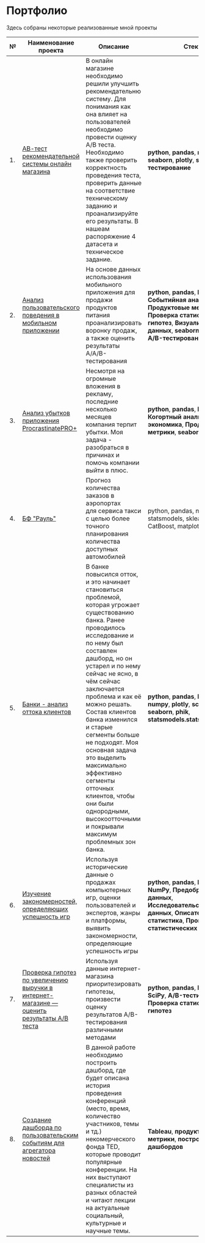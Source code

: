 # Портфолио

Здесь собраны некоторые реализованные мной проекты

| №    | Наименование проекта                | Описание                                                     | Стек                                                         | 
| ---- | ----------------------------------- | ------------------------------------------------------------ | ------------------------------------------------------------ |
| 1.   | [АВ-тест рекомендательной системы онлайн магазина](https://github.com/EgorTeresh/Portfolio/blob/main/АВ-тест%20рекомендательной%20системы%20онлайн%20магазина) | В онлайн магазине необходимо решили улучшить рекомендательню систему. Для понимания как она влияет на пользователей необходимо провести оценку A/B теста. Необходимо также проверить корректность проведения теста, проверить данные на соответствие техническому заданию и проанализируйте его результаты. В нашеам распоряжение 4 датасета и техническое задание.| **python**, **pandas**, **numpy**, **seaborn**, **plotly**, **scipy**, **A/B-тестирование**|
| 2.   | [Анализ пользовательского поведения в мобильном приложении](https://github.com/EgorTeresh/Portfolio/blob/main/Анализ%20пользовательского%20поведения%20в%20мобильном%20приложении) | На основе данных использования мобильного приложения для продажи продуктов питания проанализировать воронку продаж, а также оценить результаты A/A/B-тестирования  | **python**, **pandas**, **Matplotlib**, **Событийная аналитика**, **Продуктовые метрики**, **Проверка статистических гипотез**, **Визуализация данных**, **seaborn**, **plotly**, **A/B-тестирование** |
| 3.   | [Анализ убытков приложения ProcrastinatePRO+](https://github.com/EgorTeresh/Portfolio/blob/main/Анализ%20убытков%20приложения%20ProcrastinatePRO+) | Несмотря на огромные вложения в рекламу, последние несколько месяцев компания терпит убытки. Моя задача - разобраться в причинах и помочь компании выйти в плюс. |  **python**, **pandas**, **Matplotlib**, **Когортный анализ**, **Юнит экономика**, **Продуктовые метрики**, **seaborn** |
| 4.   | [БФ "Рауль"](https://github.com/aq2003/Portfolio/tree/main/Taxi%20Service) | Прогноз количества заказов в аэропортах <br/>для сервиса такси с целью более точного планирования количества доступных <br/>автомобилей | python, pandas, numpy, statsmodels, sklearn, CatBoost, matplotlib |
| 5.   | [Банки - анализ оттока клиентов](https://github.com/EgorTeresh/Portfolio/blob/main/Банки%20-%20Анализ%20оттока%20клиентов) | В банке повысился отток, и это начинает становиться проблемой, которая угрожает существованию банка. Ранее проводилось исследование и по нему был составлен дашборд, но он устарел и по нему сейчас не ясно, в чём сейчас заключается проблема и как её можно решать. Состав клиентов банка изменился и старые сегменты больше не подходят. Моя основная задача это выделить максимально эффективно сегменты отточных клиентов, чтобы они были однородными, высокоотточными и покрывали максимум проблемных зон банка. | **python**, **pandas**, **Matplotlib**, **numpy**, **plotly**, **scipy**, **seaborn**, **phik**, **statsmodels.stats.proportion**|
| 6.   | [Изучение закономерностей, определяющих успешность игр](https://github.com/EgorTeresh/Portfolio/blob/main/Изучение%20закономерностей,%20определяющих%20успешность%20игр) | Используя исторические данные о продажах компьютерных игр, оценки пользователей и экспертов, жанры и платформы, выявить закономерности, определяющие успешность игры  | **python**, **pandas**, **Matplotlib**, **NumPy**, **Предобработка данных**, **Исследовательский анализ данных**, **Описательная статистика**, **Проверка статистических гипотез**|
| 7.   | [Проверка гипотез по увеличению выручки в интернет-магазине — оценить результаты A/B теста](https://github.com/EgorTeresh/Portfolio/blob/main/Проверка%20гипотез%20по%20увеличению%20выручки%20в%20интернет-магазине%20-%20оценить%20результаты%20АВ%20теста) | Используя данные интернет-магазина приоритезировать гипотезы, произвести оценку результатов A/B-тестирования различными методами | **python**, **pandas**, **Matplotlib**, **SciPy**, **A/B-тестирование**, **Проверка статистических гипотез** |
| 8.   | [Создание дашборда по пользовательским событиям для агрегатора новостей](https://github.com/EgorTeresh/Portfolio/blob/main/Создание%20дашборда%20по%20пользовательским%20событиям%20для%20агрегатора%20новостей) | В данной работе необходимо построить дашборд, где будет описана история проведения конференций (место, время, количество участников, темы и тд.) некомерческого фонда TED, которые проводит популярные конференции. На них выступают специалисты из разных областей и читают лекции на актуальные социальный, культурные и научные темы. | **Tableau**, **продуктовые метрики**, **построение дашбордов** |
